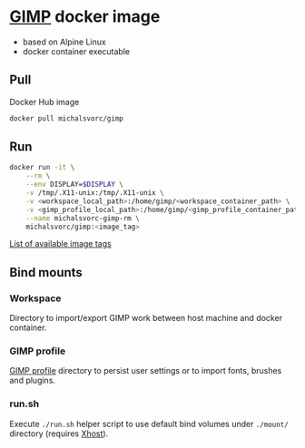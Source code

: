 # [GIMP](https://www.gimp.org/) docker image
- based on Alpine Linux
- docker container executable

## Pull
Docker Hub image
```sh
docker pull michalsvorc/gimp
```

## Run
```sh
docker run -it \
    --rm \
    --env DISPLAY=$DISPLAY \
    -v /tmp/.X11-unix:/tmp/.X11-unix \
    -v <workspace_local_path>:/home/gimp/<workspace_container_path> \
    -v <gimp_profile_local_path>:/home/gimp/<gimp_profile_container_path> \
    --name michalsvorc-gimp-rm \
    michalsvorc/gimp:<image_tag>
```

[List of available image tags](https://hub.docker.com/repository/docker/michalsvorc/gimp/tags)

## Bind mounts

### Workspace
Directory to import/export GIMP work between host machine and docker container.

### GIMP profile
[GIMP profile](https://www.gimp.org/tutorials/GIMPProfile/) directory to persist user settings or to import fonts, brushes and plugins.

### run.sh
Execute `./run.sh` helper script to use default bind volumes under `./mount/` directory (requires [Xhost](https://jlk.fjfi.cvut.cz/arch/manpages/man/xhost.1)).